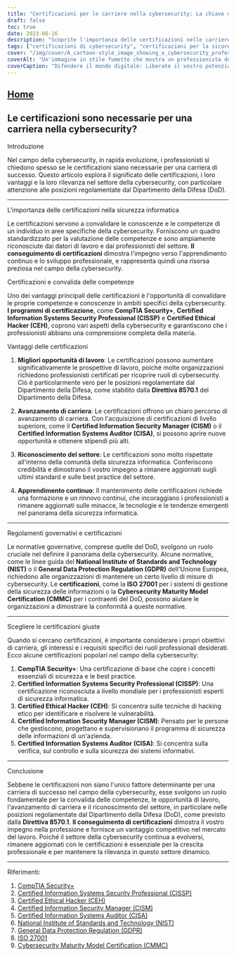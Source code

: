 ```yaml
---
title: "Certificazioni per le carriere nella cybersecurity: La chiave del successo"
draft: false
toc: true
date: 2023-06-16
description: "Scoprite l'importanza delle certificazioni nelle carriere di cybersecurity e come possono sbloccare opportunità di lavoro, migliorare le competenze e garantire il riconoscimento del settore."
tags: ["certificazioni di cybersecurity", "certificazioni per la sicurezza informatica", "carriera nella cybersecurity", "lavori di cybersicurezza", "certificazioni di sicurezza informatica", "DoD 8570.1", "riconoscimento del settore", "opportunità di lavoro", "avanzamento di carriera", "convalida delle competenze", "professionisti della cybersicurezza", "programmi di certificazione", "Sicurezza CompTIA+", "CISSP", "CEH", "CISM", "CISA", "Linee guida NIST", "GDPR compliance", "ISO 27001", "CMMC", "regolamenti sulla cybersicurezza", "industria della cybersicurezza", "minacce informatiche", "sviluppo professionale", "apprendimento continuo", "panorama della cybersicurezza", "regolamenti governativi", "Ufficio delle statistiche del lavoro", "tendenze della cybersicurezza"]
cover: "/img/cover/A_cartoon-style_image_showing_a_cybersecurity_professional.png"
coverAlt: "Un'immagine in stile fumetto che mostra un professionista della sicurezza informatica con uno scudo che protegge una rete dalle minacce informatiche."
coverCaption: "Difendere il mondo digitale: Liberate il vostro potenziale di cybersecurity"
---
```


## [Home](/cyber-security-career-playbook-start/)

## Le certificazioni sono necessarie per una carriera nella cybersecurity?

Introduzione

Nel campo della cybersecurity, in rapida evoluzione, i professionisti si chiedono spesso se le certificazioni siano necessarie per una carriera di successo. Questo articolo esplora il significato delle certificazioni, i loro vantaggi e la loro rilevanza nel settore della cybersecurity, con particolare attenzione alle posizioni regolamentate dal Dipartimento della Difesa (DoD).

______

L'importanza delle certificazioni nella sicurezza informatica

Le certificazioni servono a convalidare le conoscenze e le competenze di un individuo in aree specifiche della cybersecurity. Forniscono un quadro standardizzato per la valutazione delle competenze e sono ampiamente riconosciute dai datori di lavoro e dai professionisti del settore. **Il conseguimento di certificazioni** dimostra l'impegno verso l'apprendimento continuo e lo sviluppo professionale, e rappresenta quindi una risorsa preziosa nel campo della cybersecurity.

Certificazioni e convalida delle competenze

Uno dei vantaggi principali delle certificazioni è l'opportunità di convalidare le proprie competenze e conoscenze in ambiti specifici della cybersecurity. **I programmi di certificazione**, come **CompTIA Security+**, **Certified Information Systems Security Professional (CISSP)** e **Certified Ethical Hacker (CEH)**, coprono vari aspetti della cybersecurity e garantiscono che i professionisti abbiano una comprensione completa della materia.

Vantaggi delle certificazioni

1. **Migliori opportunità di lavoro**: Le certificazioni possono aumentare significativamente le prospettive di lavoro, poiché molte organizzazioni richiedono professionisti certificati per ricoprire ruoli di cybersecurity. Ciò è particolarmente vero per le posizioni regolamentate dal Dipartimento della Difesa, come stabilito dalla **Direttiva 8570.1** del Dipartimento della Difesa.

2. **Avanzamento di carriera**: Le certificazioni offrono un chiaro percorso di avanzamento di carriera. Con l'acquisizione di certificazioni di livello superiore, come il **Certified Information Security Manager (CISM)** o il **Certified Information Systems Auditor (CISA)**, si possono aprire nuove opportunità e ottenere stipendi più alti.

3. **Riconoscimento del settore**: Le certificazioni sono molto rispettate all'interno della comunità della sicurezza informatica. Conferiscono credibilità e dimostrano il vostro impegno a rimanere aggiornati sugli ultimi standard e sulle best practice del settore.

4. **Apprendimento continuo**: Il mantenimento delle certificazioni richiede una formazione e un rinnovo continui, che incoraggiano i professionisti a rimanere aggiornati sulle minacce, le tecnologie e le tendenze emergenti nel panorama della sicurezza informatica.

______

Regolamenti governativi e certificazioni

Le normative governative, comprese quelle del DoD, svolgono un ruolo cruciale nel definire il panorama della cybersecurity. Alcune normative, come le linee guida del **National Institute of Standards and Technology (NIST)** o il **General Data Protection Regulation (GDPR)** dell'Unione Europea, richiedono alle organizzazioni di mantenere un certo livello di misure di cybersecurity. Le **certificazioni**, come la **ISO 27001** per i sistemi di gestione della sicurezza delle informazioni o la **Cybersecurity Maturity Model Certification (CMMC)** per i contraenti del DoD, possono aiutare le organizzazioni a dimostrare la conformità a queste normative.

______

Scegliere le certificazioni giuste

Quando si cercano certificazioni, è importante considerare i propri obiettivi di carriera, gli interessi e i requisiti specifici dei ruoli professionali desiderati. Ecco alcune certificazioni popolari nel campo della cybersecurity:

1. **CompTIA Security+**: Una certificazione di base che copre i concetti essenziali di sicurezza e le best practice.
2. **Certified Information Systems Security Professional (CISSP)**: Una certificazione riconosciuta a livello mondiale per i professionisti esperti di sicurezza informatica.
3. **Certified Ethical Hacker (CEH)**: Si concentra sulle tecniche di hacking etico per identificare e risolvere le vulnerabilità.
4. **Certified Information Security Manager (CISM)**: Pensato per le persone che gestiscono, progettano e supervisionano il programma di sicurezza delle informazioni di un'azienda.
5. **Certified Information Systems Auditor (CISA)**: Si concentra sulla verifica, sul controllo e sulla sicurezza dei sistemi informativi.

______

Conclusione

Sebbene le certificazioni non siano l'unico fattore determinante per una carriera di successo nel campo della cybersecurity, esse svolgono un ruolo fondamentale per la convalida delle competenze, le opportunità di lavoro, l'avanzamento di carriera e il riconoscimento del settore, in particolare nelle posizioni regolamentate dal Dipartimento della Difesa (DoD), come previsto dalla **Direttiva 8570.1**. **Il conseguimento di certificazioni** dimostra il vostro impegno nella professione e fornisce un vantaggio competitivo nel mercato del lavoro. Poiché il settore della cybersecurity continua a evolversi, rimanere aggiornati con le certificazioni è essenziale per la crescita professionale e per mantenere la rilevanza in questo settore dinamico.

______

Riferimenti:

1. [CompTIA Security+](https://www.comptia.org/certifications/security)
2. [Certified Information Systems Security Professional (CISSP)](https://www.isc2.org/Certifications/CISSP)
3. [Certified Ethical Hacker (CEH)](https://www.eccouncil.org/programs/certified-ethical-hacker-ceh/)
4. [Certified Information Security Manager (CISM)](https://www.isaca.org/credentialing/cism)
5. [Certified Information Systems Auditor (CISA)](https://www.isaca.org/credentialing/cisa)
6. [National Institute of Standards and Technology (NIST)](https://www.nist.gov/)
7. [General Data Protection Regulation (GDPR)](https://gdpr.eu/)
8. [ISO 27001](https://www.iso.org/isoiec-27001-information-security.html)
9. [Cybersecurity Maturity Model Certification (CMMC)](https://www.acq.osd.mil/cmmc/)
